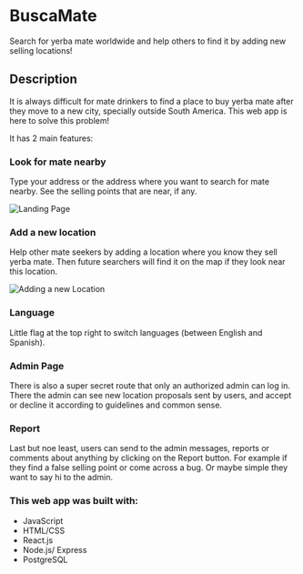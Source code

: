 # BuscaMate

Search for yerba mate worldwide and help others to find it by adding new selling locations!

## Description

It is always difficult for mate drinkers to find a place to buy yerba mate after they move to a new city, specially outside South America. This web app is here to solve this problem!


It has 2 main features:
### Look for mate nearby
Type your address or the address where you want to search for mate nearby. See the selling points that are near, if any.

![Landing Page](https://user-images.githubusercontent.com/58660281/80588596-ed1a6680-8a18-11ea-86c7-7daecf8aac71.png)

### Add a new location
Help other mate seekers by adding a location where you know they sell yerba mate. Then future searchers will find it on the map if they look near this location.

![Adding a new Location](https://user-images.githubusercontent.com/58660281/80589365-4e8f0500-8a1a-11ea-8ba8-2c13517fb05c.png)

### Language
Little flag at the top right to switch languages (between English and Spanish).

### Admin Page
There is also a super secret route that only an authorized admin can log in. There the admin can see new location proposals sent by users, and accept or decline it according to guidelines and common sense.

### Report
Last but noe least, users can send to the admin messages, reports or comments about anything by clicking on the Report button. For example if they find a false selling point or come across a bug. Or maybe simple they want to say hi to the admin.

### This web app was built with:
- JavaScript
- HTML/CSS
- React.js
- Node.js/ Express
- PostgreSQL
